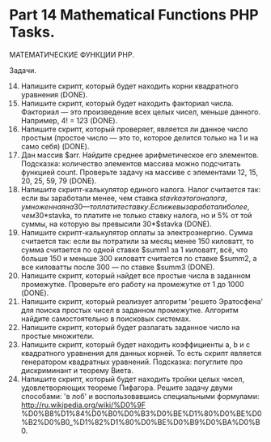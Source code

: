 ﻿# Part 14 Mathematical Functions PHP Tasks.

 МАТЕМАТИЧЕСКИЕ ФУНКЦИИ PHP.

Задачи.

14. Напишите скрипт, который будет находить корни квадратного уравнения (DONE).
15. Напишите скрипт, который будет находить факториал числа. Факториал — это произведение всех целых чисел, меньше данного. Например, 4! = 1*2*3 (DONE).
16. Напишите скрипт, который проверяет, является ли данное число простым (простое число — это то, которое делится только на 1 и на само себя) (DONE).
17. Дан массив $arr. Найдите среднее арифметическое его элементов. Подсказка: количество элементов массива можно подсчитать функцией count. Проверьте задачу на массиве с элементами 12, 15, 20, 25, 59, 79 (DONE).
18. Напишите скрипт-калькулятор единого налога. Налог считается так: если вы заработали менее, чем ставка $stavka этого налога, умноженная на 30 — то платите ставку. Если же вы заработали более, чем 30*$stavka, то платите 
    не только ставку налога, но и 5% от той суммы, на которую вы превысили 30*$stavka (DONE).
19. Напишите скрипт-калькулятор оплаты за электроэнергию. Сумма считается так: если вы потратили за месяц менее 150 киловатт, то сумма считается по одной ставке $summ1 за 1 киловатт, всё, что больше 150 и меньше 300 
    киловатт считается по ставке $summ2, а все киловатты после 300 — по ставке $summ3 (DONE).
20. Напишите скрипт, который найдет все простые числа в заданном промежутке. Проверьте его работу на промежутке от 1 до 1000 (DONE).
21. Напишите скрипт, который реализует алгоритм 'решето Эратосфена' для поиска простых чисел в заданном промежутке. Алгоритм найдите самостоятельно в поисковых системах.
22. Напишите скрипт, который будет разлагать заданное число на простые множители.
23. Напишите скрипт, который будет находить коэффициенты a, b и c квадратного уравнения для данных корней. То есть скрипт является генератором квадратных уравнений. Подсказка: погуглите про дискриминант и теорему Виета.
24. Напишите скрипт, который будет находить тройки целых чисел, удовлетворяющих теореме Пифагора. Решите задачу двуми способами: 'в лоб' и воспользовавшись специальными формулами: http://ru.wikipedia.org/wiki/%D0%9F
    %D0%B8%D1%84%D0%B0%D0%B3%D0%BE%D1%80%D0%BE%D0%B2%D0%B0_%D1%82%D1%80%D0%BE%D0%B9%D0%BA%D0%B0.
